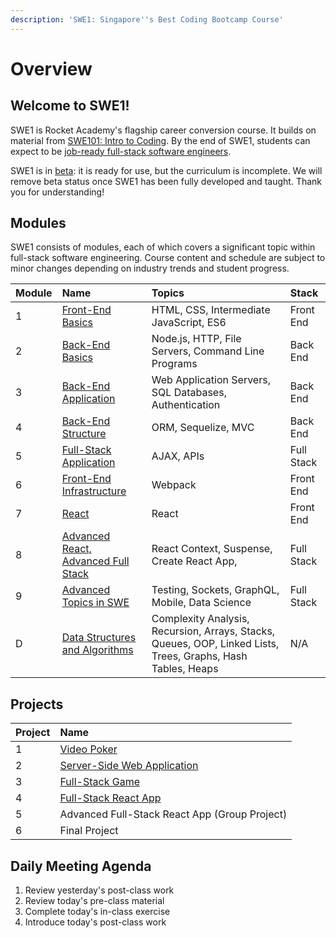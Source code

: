 ```yaml
---
description: 'SWE1: Singapore''s Best Coding Bootcamp Course'
---
```


# Overview

## Welcome to SWE1!

SWE1 is Rocket Academy's flagship career conversion course. It builds on material from [SWE101: Intro to Coding](https://swe101.rocketacademy.co). By the end of SWE1, students can expect to be [job-ready full-stack software engineers](https://inewsnetwork.net/wp-content/uploads/2019/01/5051722203_890e2dab19_b-811x900.jpg).

SWE1 is in [beta](https://medium.com/swlh/what-does-beta-really-mean-a8accc5e2354#:~:text=Alpha%3A%20The%20software%20is%20ready,scoped%20bug%20fixes%20are%20allowed.): it is ready for use, but the curriculum is incomplete. We will remove beta status once SWE1 has been fully developed and taught. Thank you for understanding!

## Modules

SWE1 consists of modules, each of which covers a significant topic within full-stack software engineering. Course content and schedule are subject to minor changes depending on industry trends and student progress.

| Module | Name | Topics | Stack |
| :--- | :--- | :--- | :--- |
| 1 | [Front-End Basics](1-front-end-basics/1.0-module-1-overview.md) | HTML, CSS, Intermediate JavaScript, ES6 | Front End |
| 2 | [Back-End Basics](2-back-end-basics/2.0-module-2-overview.md) | Node.js, HTTP, File Servers, Command Line Programs | Back End |
| 3 | [Back-End Application](3-back-end-application/3.0-module-3-overview.md) | Web Application Servers, SQL Databases, Authentication | Back End |
| 4 | [Back-End Structure](4-back-end-structure/4.0-module-4-overview.md) | ORM, Sequelize, MVC | Back End |
| 5 | [Full-Stack Application](4-back-end-structure/4.0-module-4-overview.md) | AJAX, APIs | Full Stack |
| 6 | [Front-End Infrastructure](6-front-end-infrastructure/6.0-module-6-overview.md) | Webpack | Front End |
| 7 | [React](5-full-stack-application/5.0-module-5-overview.md) | React | Front End |
| 8 | [Advanced React, Advanced Full Stack](6-front-end-infrastructure/6.0-module-6-overview.md) | React Context, Suspense, Create React App, | Full Stack |
| 9 | [Advanced Topics in SWE](7-react/7.0-module-7-overview.md) | Testing, Sockets, GraphQL, Mobile, Data Science | Full Stack |
| D | [Data Structures and Algorithms](data-structures-and-algorithms/d.0-module-d-overview.md) | Complexity Analysis, Recursion, Arrays, Stacks, Queues, OOP, Linked Lists, Trees, Graphs, Hash Tables, Heaps | N/A |

## Projects

| Project | Name |
| :--- | :--- |
| 1 | [Video Poker](projects/project-1-video-poker.md) |
| 2 | [Server-Side Web Application](projects/project-2-server-side-app.md) |
| 3 | [Full-Stack Game](projects/project-3-full-stack-game.md) |
| 4 | [Full-Stack React App](projects/project-4-full-stack-react-app.md) |
| 5 | Advanced Full-Stack React App \(Group Project\) |
| 6 | Final Project |

## Daily Meeting Agenda

1. Review yesterday's post-class work
2. Review today's pre-class material
3. Complete today's in-class exercise
4. Introduce today's post-class work

